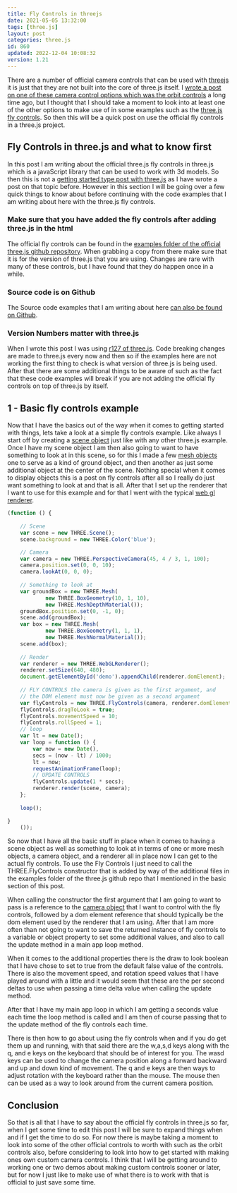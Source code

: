 ```yaml
---
title: Fly Controls in threejs
date: 2021-05-05 13:32:00
tags: [three.js]
layout: post
categories: three.js
id: 860
updated: 2022-12-04 10:08:32
version: 1.21
---
```


There are a number of official camera controls that can be used with [threejs](https://threejs.org/) it is just that they are not built into the core of three.js itself. I [wrote a post on one of these camera control options which was the orbit controls](/2018/04/13/threejs-orbit-controls/) a long time ago, but I thought that I should take a moment to look into at least one of the other options to make use of in some examples such as the [three.js fly controls](https://threejs.org/docs/#examples/en/controls/FlyControls.dragToLook). So then this will be a quick post on use the official fly controls in a three.js project.

<!-- more -->

## Fly Controls in three.js and what to know first

In this post I am writing about the official three.js fly controls in three.js which is a javaScript library that can be used to work with 3d models. So then this is not a [getting started type post with three.js](/2018/04/04/threejs-getting-started/) as I have wrote a post on that topic before. However in this section I will be going over a few quick things to know about before continuing with the code examples that I am writing about here with the three.js fly controls.

### Make sure that you have added the fly controls after adding three.js in the html

The official fly controls can be found in the [examples folder of the official three.js github repository](https://github.com/mrdoob/three.js/blob/r127/examples/js/controls/FlyControls.js). When grabbing a copy from there make sure that it is for the version of three.js that you are using. Changes are rare with many of these controls, but I have found that they do happen once in a while.

### Source code is on Github

The Source code examples that I am writing about here [can also be found on Github](https://github.com/dustinpfister/test_threejs/tree/master/views/forpost/threejs-fly-controls/s1-1-basic).

### Version Numbers matter with three.js

When I wrote this post I was using [r127 of three.js](https://github.com/mrdoob/three.js/tree/r127). Code breaking changes are made to three.js every now and then so if the examples here are not working the first thing to check is what version of three.js is being used. After that there are some additional things to be aware of such as the fact that these code examples will break if you are not adding the official fly controls on top of three.js by itself.

## 1 - Basic fly controls example

Now that I have the basics out of the way when it comes to getting started with things, lets take a look at a simple fly controls example. Like always I start off by creating a [scene object](/2018/05/03/threejs-scene/) just like with any other three.js example. Once I have my scene object I am then also going to want to have something to look at in this scene, so for this I made a few [mesh objects](/2018/05/04/threejs-mesh/) one to serve as a kind of ground object, and then another as just some additional object at the center of the scene. Nothing special when it comes to display objects this is a post on fly controls after all so I really do just want something to look at and that is all. After that I set up the renderer that I want to use for this example and for that I went with the typical [web gl renderer](/2018/11/24/threejs-webglrenderer/).

```js
(function () {
 
    // Scene
    var scene = new THREE.Scene();
    scene.background = new THREE.Color('blue');

    // Camera
    var camera = new THREE.PerspectiveCamera(45, 4 / 3, 1, 100);
    camera.position.set(0, 0, 10);
    camera.lookAt(0, 0, 0);
 
    // Something to look at
    var groundBox = new THREE.Mesh(
            new THREE.BoxGeometry(10, 1, 10),
            new THREE.MeshDepthMaterial());
    groundBox.position.set(0, -1, 0);
    scene.add(groundBox);
    var box = new THREE.Mesh(
            new THREE.BoxGeometry(1, 1, 1),
            new THREE.MeshNormalMaterial());
    scene.add(box);
 
    // Render
    var renderer = new THREE.WebGLRenderer();
    renderer.setSize(640, 480);
    document.getElementById('demo').appendChild(renderer.domElement);
 
    // FLY CONTROLS the camera is given as the first argument, and
    // the DOM element must now be given as a second argument
    var flyControls = new THREE.FlyControls(camera, renderer.domElement);
    flyControls.dragToLook = true;
    flyControls.movementSpeed = 10;
    flyControls.rollSpeed = 1;
    // loop
    var lt = new Date();
    var loop = function () {
        var now = new Date(),
        secs = (now - lt) / 1000;
        lt = now;
        requestAnimationFrame(loop);
        // UPDATE CONTROLS
        flyControls.update(1 * secs);
        renderer.render(scene, camera);
    };
 
    loop();
 
}
    ());
```

So now that I have all the basic stuff in place when it comes to having a scene object as well as something to look at in terms of one or more mesh objects, a camera object, and a renderer all in place now I can get to the actual fly controls. To use the Fly Controls I just need to call the THREE.FlyControls constructor that is added by way of the additional files in the examples folder of the three.js github repo that I mentioned in the basic section of this post. 

When calling the constructor the first argument that I am going to want to pass is a reference to the [camera object](/2018/04/06/threejs-camera/) that I want to control with the fly controls, followed by a dom element reference that should typically be the dom element used by the renderer that I am using. After that I am more often than not going to want to save the returned instance of fly controls to a variable or object property to set some additional values, and also to call the update method in a main app loop method.

When it comes to the additional properties there is the draw to look boolean that I have chose to set to true from the default false value of the controls. There is also the movement speed, and rotation speed values that I have played around with a little and it would seem that these are the per second deltas to use when passing a time delta value when calling the update method.

After that I have my main app loop in which I am getting a seconds value each time the loop method is called and I am then of course passing that to the update method of the fly controls each time.

There is then how to go about using the fly controls when and if you do get them up and running, with that said there are the w,a,s,d keys along with the q, and e keys on the keyboard that should be of interest for you. The wasd keys can be used to change the camera position along a forward backward and up and down kind of movement. The q and e keys are then ways to adjust rotation with the keyboard rather than the mouse. The mouse then can be used as a way to look around from the current camera position.

## Conclusion

So that is all that I have to say about the official fly controls in three.js so far, when I get some time to edit this post I will be sure to expand things when and if I get the time to do so. For now there is maybe taking a moment to look into some of the other official controls to worth with such as the orbit controls also, before considering to look into how to get started with making ones own custom camera controls. I think that I will be getting around to working one or two demos about making custom controls sooner or later, but for now I just like to make use of what there is to work with that is official to just save some time.

